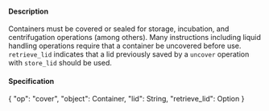 #### **Description**
Containers must be covered or sealed for storage, incubation, and centrifugation operations (among others).
Many instructions including liquid handling operations require that a container be uncovered before use.
`retrieve_lid` indicates that a lid previously saved by a `uncover` operation with `store_lid` should be used.

#### **Specification**
{
  "op": "cover",
  "object": Container,
  "lid": String,
  "retrieve_lid": Option<Boolean>
}
